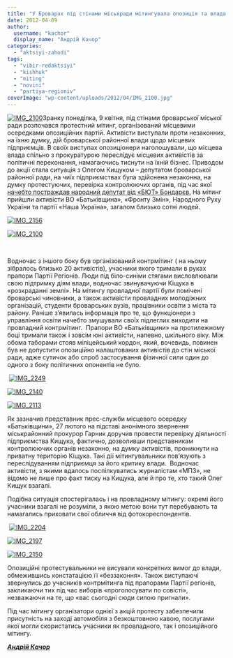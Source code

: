 ```yaml
---
title: "У Броварах під стінами міськради мітингувала опозиція та влада. Через міліцейський кордон"
date: 2012-04-09
author: 
  username: "kachor"
  display_name: "Андрій Качор"
categories: 
  - "aktsiyi-zahodi"
tags: 
  - "vibir-redaktsiyi"
  - "kishhuk"
  - "miting"
  - "novini"
  - "partiya-regioniv"
coverImage: "wp-content/uploads/2012/04/IMG_2100.jpg"
---
```


[![](https://mpz.brovary.org/wp-content/uploads/2012/04/IMG_2100.jpg "IMG_2100")](https://mpz.brovary.org/wp-content/uploads/2012/04/IMG_2100.jpg)Зранку понеділка, 9 квітня, під стінами броварської міської ради розпочався протестний мітинг, організований місцевими осередками опозиційних партій. Активісти виступали проти незаконних, на їхню думку, дій броварської районної влади щодо місцевих підприємців. В своїх виступах опозиціонери наголошували, що місцева влада спільно з прокуратурою переслідує місцевих активістів за політичні переконання, намагаючись тиснути на їхній бізнес. Приводом до акції стала ситуація з Олегом Кищуком – депутатом броварської районної ради, на чиїх підприємствах була здійснена незаконна, на думку протестуючих, перевірка контролюючих органів, під час якої [начебто постраждав народний депутат від «БЮТ» Бондарєв.](https://mpz.brovary.org/brovarski-militsioneri-pogrozhuvali-vbiti-golovu-oblasnoyi-batkivshhini/) На мітинг прийшли активісти ВО «Батьківщина», «Фронту Змін», Народного Руху України та партії «Наша Україна», загалом близько сотні людей.

[![](https://mpz.brovary.org/wp-content/uploads/2012/04/IMG_2156.jpg "IMG_2156")](https://mpz.brovary.org/wp-content/uploads/2012/04/IMG_2156.jpg)

[![](https://mpz.brovary.org/wp-content/uploads/2012/04/IMG_2100.jpg "IMG_2100")](https://mpz.brovary.org/wp-content/uploads/2012/04/IMG_2100.jpg)

 

Водночас з іншого боку був організований контрмітинг ( на ньому зібралось близько 20 активістів), учасники якого тримали в руках прапори Партії Регіонів. Люди під біло-синіми стягами висловлювали свою підтримку діям влади, водночас звинувачуючи Кіщука в «розкраданні землі». На мітингу провладної партії були помічені броварські чиновники, а також активісти провладних молодіжних організацій, студенти броварських вузів, працівники освіти з міста та району. Раніше з’явилась інформація про те, що функціонери з управління освіти начебто змушували своїх підлеглих виходити на провладний контрмітинг.  Прапори ВО «Батьківщини» на протилежному боці тримали також і зовсім юні активісти, напевно, шкільного віку. Між обома таборами стояв міліцейський кордон, який, вочевидь, повинен був не допустити опозиційно налаштованих активістів до стін міської ради, адже сутичок або спроб застосування фізичної сили один до одного з боку політичних опонентів не було.

 [![](https://mpz.brovary.org/wp-content/uploads/2012/04/IMG_2249.jpg "IMG_2249")](https://mpz.brovary.org/wp-content/uploads/2012/04/IMG_2249.jpg)

[![](https://mpz.brovary.org/wp-content/uploads/2012/04/IMG_2140.jpg "IMG_2140")](https://mpz.brovary.org/wp-content/uploads/2012/04/IMG_2140.jpg)

[![](https://mpz.brovary.org/wp-content/uploads/2012/04/IMG_2113.jpg "IMG_2113")](https://mpz.brovary.org/wp-content/uploads/2012/04/IMG_2113.jpg)

Як зазначив представник прес-служби місцевого осередку «Батьківщини», 27 лютого на підставі анонімного звернення міськрайонний прокурор Гарник доручив провести перевірку діяльності підприємства Кищука, фактично, дозволивши представникам контролюючих органів незаконно, на думку активістів, проникнути на приватну територію Кіщука. Такі дії мітингувальники пов’язують з переслідуванням підприємця за його критику влади.  Водночас активісти, з якими вдалось поспілкуватись журналістам «МПЗ», не відомо не лише про факт тиску на Кищука, але й про те, хто такий Олег Кищук взагалі.

Подібна ситуація спостерігалась і на провладному мітингу: окремі його учасники взагалі не розуміли, з якою метою вони тут перебувають та намагались приховати свої обличчя від фотокореспондентів.

 [![](https://mpz.brovary.org/wp-content/uploads/2012/04/IMG_2204.jpg "IMG_2204")](https://mpz.brovary.org/wp-content/uploads/2012/04/IMG_2204.jpg)

[![](https://mpz.brovary.org/wp-content/uploads/2012/04/IMG_2197.jpg "IMG_2197")](https://mpz.brovary.org/wp-content/uploads/2012/04/IMG_2197.jpg)

[![](https://mpz.brovary.org/wp-content/uploads/2012/04/IMG_2150.jpg "IMG_2150")](https://mpz.brovary.org/wp-content/uploads/2012/04/IMG_2150.jpg)

Опозиційні протестувальники не висували конкретних вимог до влади, обмежившись констатацією її «беззаконня». Також виступаючі звернулись до учасників контрмітинга під прапорами Партії регіонів, закликаючи тих під час виборів «проголосувати по совісті», незважаючи на те, що «вас сьогодні сюди силою пригнали».

Під час мітингу організатори однієї з акцій протесту забезпечили присутність на заході автомобіля з безкоштовною кавою, послугами якої могли скористатись учасники як провладного, так і опозиційного мітингу.

_**[Андрій Качор](https://mpz.brovary.org/author/kachor/)**_
